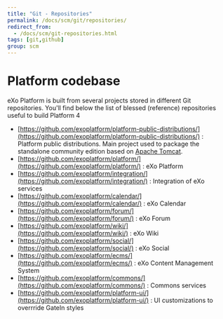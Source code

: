```yaml
---
title: "Git - Repositories"
permalink: /docs/scm/git/repositories/
redirect_from:
  - /docs/scm/git-repositories.html
tags: [git,github]
group: scm
---
```


# Platform codebase

eXo Platform is built from several projects stored in different Git repositories.
You'll find below the list of blessed (reference) repositories useful to build Platform 4

* [https://github.com/exoplatform/platform-public-distributions/](https://github.com/exoplatform/platform-public-distributions/) : Platform public distributions. Main project used to package the standalone community edition based on [Apache Tomcat](http://tomcat.apache.org).
* [https://github.com/exoplatform/platform/](https://github.com/exoplatform/platform/) : eXo Platform
* [https://github.com/exoplatform/integration/](https://github.com/exoplatform/integration/) : Integration of eXo services
* [https://github.com/exoplatform/calendar/](https://github.com/exoplatform/calendar/) : eXo Calendar
* [https://github.com/exoplatform/forum/](https://github.com/exoplatform/forum/) : eXo Forum
* [https://github.com/exoplatform/wiki/](https://github.com/exoplatform/wiki/) : eXo Wiki
* [https://github.com/exoplatform/social/](https://github.com/exoplatform/social/) : eXo Social
* [https://github.com/exoplatform/ecms/](https://github.com/exoplatform/ecms/) : eXo Content Management System
* [https://github.com/exoplatform/commons/](https://github.com/exoplatform/commons/) : Commons services
* [https://github.com/exoplatform/platform-ui/](https://github.com/exoplatform/platform-ui/) : UI customizations to overrride GateIn styles
